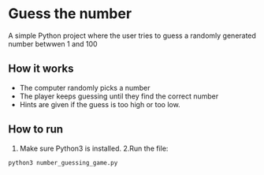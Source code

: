 # Guess the number

A simple Python project where the user tries to guess a randomly generated number betwwen 1 and 100

## How it works
- The computer randomly picks a number
- The player keeps guessing until they find the correct number
- Hints are given if the guess is too high or too low.

## How to run
1. Make sure Python3 is installed.
2.Run the file:
  ```bash
  python3 number_guessing_game.py
  ```                 
